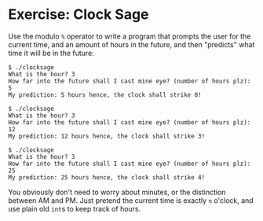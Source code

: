 # Exercise: Clock Sage

Use the modulo `%` operator to write a program that prompts the user for the current time, and an amount of hours in the future, and then "predicts" what time it will be in the future:

```
$ ./clocksage
What is the hour? 3
How far into the future shall I cast mine eye? (number of hours plz): 5
My prediction: 5 hours hence, the clock shall strike 8!

$ ./clocksage
What is the hour? 3
How far into the future shall I cast mine eye? (number of hours plz): 12
My prediction: 12 hours hence, the clock shall strike 3!

$ ./clocksage
What is the hour? 3
How far into the future shall I cast mine eye? (number of hours plz): 25
My prediction: 25 hours hence, the clock shall strike 4!
```

You obviously don't need to worry about minutes, or the distinction between AM and PM. Just pretend the current time is exactly `n` o'clock, and use plain old `int`s to keep track of hours.
